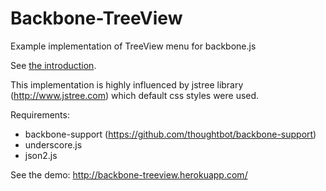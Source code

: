 # Backbone-TreeView

Example implementation of TreeView menu for backbone.js

See [the introduction](http://caughtinthemobileweb.wordpress.com/2012/09/10/how-to-implement-treeview-with-backbone-js/).

This implementation is highly influenced by jstree library (http://www.jstree.com) which default css styles were used.

Requirements:
* backbone-support (https://github.com/thoughtbot/backbone-support)
* underscore.js
* json2.js

See the demo: http://backbone-treeview.herokuapp.com/

